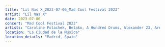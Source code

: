 ```yaml
---
title: "Lil Nas X_2023-07-06_Mad Cool Festival 2023"
artist: "Lil Nas X"
date: 2023-07-06
concert: "Mad Cool Festival 2023"
artists: "Caroline Polachek, Belako, A Hundred Drums, Alexander 23, Arden Jones, 999999999, Adekunle GOLD, Anna Calvi, Amenra, Ashe, Adriatique, Aitch, Anfisa Letyago, AJR, Bombay Bicycle Club, Abraham Alexander, Ashibah, Bárbara Tinoco, Alison Wonderland, Alice Glass, aespa, Adg7, Arctic Monkeys, AFI, Adam Beyer, AR/CO, Angel Olsen, alt-J, Alok, Afrojack, 070 Shake, Álvaro Díaz, alyona alyona"
location: "La Ciudad de la Música"
location_details: "Madrid, Spain"
---
```

